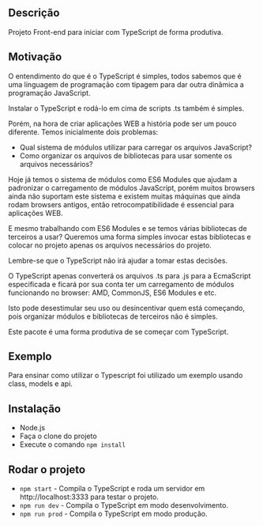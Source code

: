 ## Descrição

Projeto Front-end para iniciar com TypeScript de forma produtiva.

## Motivação

O entendimento do que é o TypeScript é simples, todos sabemos que é uma linguagem de programação com tipagem 
para dar outra dinâmica a programação JavaScript.

Instalar o TypeScript e rodá-lo em cima de scripts .ts também é simples.

Porém, na hora de criar aplicações WEB a história pode ser um pouco diferente. 
Temos inicialmente dois problemas:

* Qual sistema de módulos utilizar para carregar os arquivos JavaScript?
* Como organizar os arquivos de bibliotecas para usar somente os arquivos necessários?

Hoje já temos o sistema de módulos como ES6 Modules que ajudam a padronizar o carregamento de módulos JavaScript, 
porém muitos browsers ainda não suportam este sistema e existem muitas máquinas
que ainda rodam browsers antigos, então retrocompatibilidade é essencial para aplicações WEB.

E mesmo trabalhando com ES6 Modules e se temos várias bibliotecas de terceiros a usar? Queremos uma forma simples invocar estas bibliotecas
e colocar no projeto apenas os arquivos necessários do projeto.

Lembre-se que o TypeScript não irá ajudar a tomar estas decisões.

O TypeScript apenas converterá os arquivos .ts para .js para a EcmaScript especificada e 
ficará por sua conta ter um carregamento de módulos funcionando no browser: AMD, CommonJS, ES6 Modules e etc.

Isto pode desestimular seu uso ou desincentivar quem está começando, pois organizar módulos e bibliotecas de terceiros não é simples.

Este pacote é uma forma produtiva de se começar com TypeScript.

## Exemplo 

   Para ensinar como utilizar o Typescript foi utilizado um exemplo usando class, models e api.

## Instalação

* Node.js
* Faça o clone do projeto
* Execute o comando ```npm install```

## Rodar o projeto

* ```npm start``` - Compila o TypeScript e roda um servidor em http://localhost:3333 para testar o projeto.
* ```npm run dev``` - Compila o TypeScript em modo desenvolvimento.
* ```npm run prod``` - Compila o TypeScript em modo produção.

